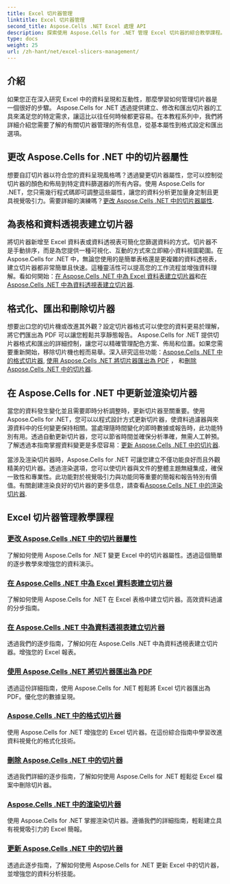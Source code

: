 ```yaml
---
title: Excel 切片器管理
linktitle: Excel 切片器管理
second_title: Aspose.Cells .NET Excel 處理 API
description: 探索使用 Aspose.Cells for .NET 管理 Excel 切片器的綜合教學課程。了解如何輕鬆建立、更新、格式化和匯出切片器。
type: docs
weight: 25
url: /zh-hant/net/excel-slicers-management/
---
```

## 介紹

如果您正在深入研究 Excel 中的資料呈現和互動性，那麼學習如何管理切片器是一個很好的步驟。 Aspose.Cells for .NET 透過提供建立、修改和匯出切片器的工具來滿足您的特定需求，讓這比以往任何時候都更容易。在本教程系列中，我們將詳細介紹您需要了解的有關切片器管理的所有信息，從基本屬性到格式設定和匯出選項。

## 更改 Aspose.Cells for .NET 中的切片器屬性
想要自訂切片器以符合您的資料呈現風格嗎？透過變更切片器屬性，您可以控制從切片器的顏色和佈局到特定資料篩選器的所有內容。使用 Aspose.Cells for .NET，您只需幾行程式碼即可調整這些屬性，讓您的資料分析更加量身定制且更具視覺吸引力。需要詳細的演練嗎？[更改 Aspose.Cells .NET 中的切片器屬性](./change-slicer-properties/).

## 為表格和資料透視表建立切片器
將切片器新增至 Excel 資料表或資料透視表可簡化您篩選資料的方式。切片器不是手動排序，而是為您提供一種可視化、互動的方式來立即縮小資料視圖範圍。在 Aspose.Cells for .NET 中，無論您使用的是簡單表格還是更複雜的資料透視表，建立切片器都非常簡單且快速。這種靈活性可以提高您的工作流程並增強資料理解。看如何開始：[在 Aspose.Cells .NET 中為 Excel 資料表建立切片器](./create-slicer-excel-table/)和[在 Aspose.Cells .NET 中為資料透視表建立切片器](./create-slicer-pivot-table/).

## 格式化、匯出和刪除切片器
想要出口您的切片機或改進其外觀？設定切片器格式可以使您的資料更易於理解，將它們匯出為 PDF 可以讓您輕鬆共享靜態報告。 Aspose.Cells for .NET 提供切片器格式和匯出的詳細控制，讓您可以精確管理配色方案、佈局和位置。如果您需要重新開始，移除切片機也輕而易舉。深入研究這些功能：[Aspose.Cells .NET 中的格式切片器](./format-slicers/), [使用 Aspose.Cells .NET 將切片器匯出為 PDF](./export-slicer-to-pdf/) ， 和[刪除 Aspose.Cells .NET 中的切片器](./remove-slicers/).

## 在 Aspose.Cells for .NET 中更新並渲染切片器

當您的資料發生變化並且需要即時分析調整時，更新切片器至關重要。使用 Aspose.Cells for .NET，您可以以程式設計方式更新切片器，使資料過濾器與來源資料中的任何變更保持相關。當處理隨時間變化的即時數據或報告時，此功能特別有用。透過自動更新切片器，您可以節省時間並確保分析準確，無需人工幹預。了解透過本指南掌握資料變更是多麼容易：[更新 Aspose.Cells .NET 中的切片器](./update-slicers/).

當涉及渲染切片器時，Aspose.Cells for .NET 可讓您建立不僅功能良好而且外觀精美的切片器。透過渲染選項，您可以使切片器與文件的整體主題無縫集成，確保一致性和專業性。此功能對於視覺吸引力與功能同等重要的簡報和報告特別有價值。有關創建渲染良好的切片器的更多信息，請查看[Aspose.Cells .NET 中的渲染切片器](./render-slicers/).

## Excel 切片器管理教學課程
### [更改 Aspose.Cells .NET 中的切片器屬性](./change-slicer-properties/)
了解如何使用 Aspose.Cells for .NET 變更 Excel 中的切片器屬性。透過這個簡單的逐步教學來增強您的資料演示。
### [在 Aspose.Cells .NET 中為 Excel 資料表建立切片器](./create-slicer-excel-table/)
了解如何使用 Aspose.Cells for .NET 在 Excel 表格中建立切片器。高效資料過濾的分步指南。
### [在 Aspose.Cells .NET 中為資料透視表建立切片器](./create-slicer-pivot-table/)
透過我們的逐步指南，了解如何在 Aspose.Cells .NET 中為資料透視表建立切片器。增強您的 Excel 報表。
### [使用 Aspose.Cells .NET 將切片器匯出為 PDF](./export-slicer-to-pdf/)
透過這份詳細指南，使用 Aspose.Cells for .NET 輕鬆將 Excel 切片器匯出為 PDF。優化您的數據呈現。
### [Aspose.Cells .NET 中的格式切片器](./format-slicers/)
使用 Aspose.Cells for .NET 增強您的 Excel 切片器。在這份綜合指南中學習改進資料視覺化的格式化技術。
### [刪除 Aspose.Cells .NET 中的切片器](./remove-slicers/)
透過我們詳細的逐步指南，了解如何使用 Aspose.Cells for .NET 輕鬆從 Excel 檔案中刪除切片器。
### [Aspose.Cells .NET 中的渲染切片器](./render-slicers/)
使用 Aspose.Cells for .NET 掌握渲染切片器。遵循我們的詳細指南，輕鬆建立具有視覺吸引力的 Excel 簡報。
### [更新 Aspose.Cells .NET 中的切片器](./update-slicers/)
透過此逐步指南，了解如何使用 Aspose.Cells for .NET 更新 Excel 中的切片器，並增強您的資料分析技能。
